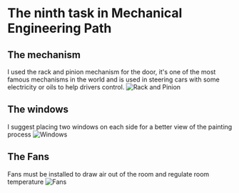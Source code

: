 #  The ninth task in Mechanical Engineering Path

## The mechanism 
I used the rack and pinion mechanism for the door, it's one of the most famous mechanisms in the world and is used in steering cars with some electricity or oils to help drivers control.
![Rack and Pinion](https://l.top4top.io/p_2040vac4q2.jpg)

## The windows
I suggest placing two windows on each side for a better view of the painting process
![Windows](https://h.top4top.io/p_2040dmhg91.jpg)

## The Fans
Fans must be installed to draw air out of the room and regulate room temperature
![Fans](https://a.top4top.io/p_2040wwg691.jpg)
